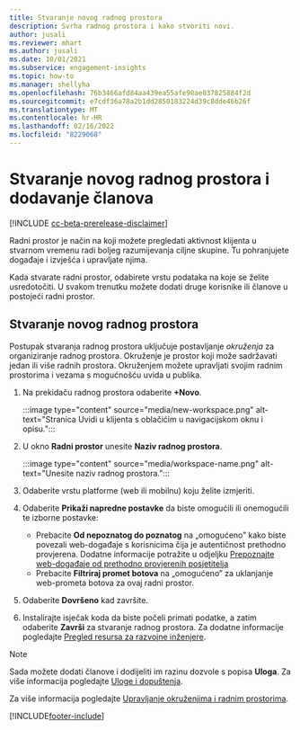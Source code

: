 ```yaml
---
title: Stvaranje novog radnog prostora
description: Svrha radnog prostora i kako stvoriti novi.
author: jusali
ms.reviewer: mhart
ms.author: jusali
ms.date: 10/01/2021
ms.subservice: engagement-insights
ms.topic: how-to
ms.manager: shellyha
ms.openlocfilehash: 76b3466afd84aa439ea55afe90ae037825884f2d
ms.sourcegitcommit: e7cdf36a78a2b1dd2850183224d39c8dde46b26f
ms.translationtype: MT
ms.contentlocale: hr-HR
ms.lasthandoff: 02/16/2022
ms.locfileid: "8229068"
---
```

# <a name="create-a-new-workspace-and-add-members"></a>Stvaranje novog radnog prostora i dodavanje članova

[!INCLUDE [cc-beta-prerelease-disclaimer](includes/cc-beta-prerelease-disclaimer.md)]

Radni prostor je način na koji možete pregledati aktivnost klijenta u stvarnom vremenu radi boljeg razumijevanja ciljne skupine. Tu pohranjujete događaje i izvješća i upravljate njima.

Kada stvarate radni prostor, odabirete vrstu podataka na koje se želite usredotočiti. U svakom trenutku možete dodati druge korisnike ili članove u postojeći radni prostor. 

## <a name="create-a-new-workspace"></a>Stvaranje novog radnog prostora

Postupak stvaranja radnog prostora uključuje postavljanje *okruženja* za organiziranje radnog prostora. Okruženje je prostor koji može sadržavati jedan ili više radnih prostora. Okruženjem možete upravljati svojim radnim prostorima i vezama s mogućnošću uvida u publika.

1. Na prekidaču radnog prostora odaberite **+Novo**.

   :::image type="content" source="media/new-workspace.png" alt-text="Stranica Uvidi u klijenta s oblačićim u navigacijskom oknu i opisu.":::

1. U okno **Radni prostor** unesite **Naziv radnog prostora**.

   :::image type="content" source="media/workspace-name.png" alt-text="Unesite naziv radnog prostora.":::

1. Odaberite vrstu platforme (web ili mobilnu) koju želite izmjeriti.

1. Odaberite **Prikaži napredne postavke** da biste omogućili ili onemogućili te izborne postavke:

   - Prebacite **Od nepoznatog do poznatog** na „omogućeno” kako biste povezali web-događaje s korisnicima čija je autentičnost prethodno provjerena. Dodatne informacije potražite u odjeljku [Prepoznajte web-događaje od prethodno provjerenih posjetitelja](unknown-to-known.md)
   - Prebacite **Filtriraj promet botova** na „omogućeno” za uklanjanje web-prometa botova za ovaj radni prostor. 

1. Odaberite **Dovršeno** kad završite. 

1. Instalirajte isječak koda da biste počeli primati podatke, a zatim odaberite **Završi** za stvaranje radnog prostora. Za dodatne informacije pogledajte [Pregled resursa za razvojne inženjere](developer-resources.md).

> [!NOTE]
> Sada možete dodati članove i dodijeliti im razinu dozvole s popisa **Uloga**. Za više informacija pogledajte [Uloge i dopuštenja](user-roles.md). 

Za više informacija pogledajte [Upravljanje okruženjima i radnim prostorima](manage-environments-workspaces.md).


[!INCLUDE[footer-include](../includes/footer-banner.md)]
